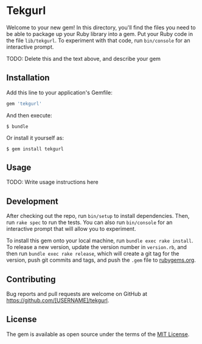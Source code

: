 # Tekgurl

Welcome to your new gem! In this directory, you'll find the files you need to be able to package up your Ruby library into a gem. Put your Ruby code in the file `lib/tekgurl`. To experiment with that code, run `bin/console` for an interactive prompt.

TODO: Delete this and the text above, and describe your gem

## Installation

Add this line to your application's Gemfile:

```ruby
gem 'tekgurl'
```

And then execute:

    $ bundle

Or install it yourself as:

    $ gem install tekgurl

## Usage

TODO: Write usage instructions here

## Development

After checking out the repo, run `bin/setup` to install dependencies. Then, run `rake spec` to run the tests. You can also run `bin/console` for an interactive prompt that will allow you to experiment.

To install this gem onto your local machine, run `bundle exec rake install`. To release a new version, update the version number in `version.rb`, and then run `bundle exec rake release`, which will create a git tag for the version, push git commits and tags, and push the `.gem` file to [rubygems.org](https://rubygems.org).

## Contributing

Bug reports and pull requests are welcome on GitHub at https://github.com/[USERNAME]/tekgurl.

## License

The gem is available as open source under the terms of the [MIT License](https://opensource.org/licenses/MIT).
